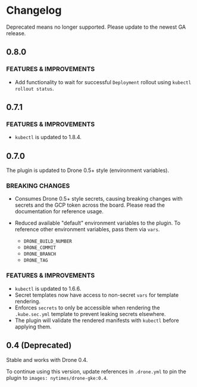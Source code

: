 # Changelog

Deprecated means no longer supported.
Please update to the newest GA release.

## 0.8.0

### FEATURES & IMPROVEMENTS

- Add functionality to wait for successful `Deployment` rollout using `kubectl rollout status`.

## 0.7.1

### FEATURES & IMPROVEMENTS

- `kubectl` is updated to 1.8.4.

## 0.7.0

The plugin is updated to Drone 0.5+ style (environment variables).

### BREAKING CHANGES

- Consumes Drone 0.5+ style secrets, causing breaking changes with secrets and the GCP token across the board.
Please read the documentation for reference usage.

- Reduced available "default" environment variables to the plugin.
To reference other environment variables, pass them via `vars`.
  - `DRONE_BUILD_NUMBER`
  - `DRONE_COMMIT`
  - `DRONE_BRANCH`
  - `DRONE_TAG`

### FEATURES & IMPROVEMENTS

- `kubectl` is updated to 1.6.6.
- Secret templates now have access to non-secret `vars` for template rendering.
- Enforces `secrets` to only be accessible when rendering the `.kube.sec.yml` template to prevent leaking secrets elsewhere.
- The plugin will validate the rendered manifests with `kubectl` before applying them.

## 0.4 (Deprecated)

Stable and works with Drone 0.4.

To continue using this version, update references in `.drone.yml` to pin the plugin to `images: nytimes/drone-gke:0.4`.
